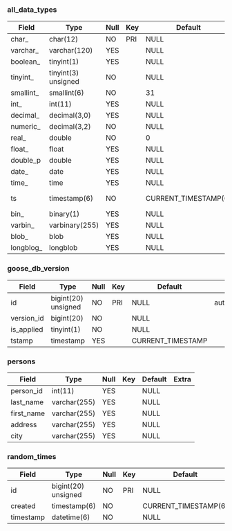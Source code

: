 ### all_data_types
| Field     | Type                | Null | Key | Default              | Extra                          |
|-----------|---------------------|------|-----|----------------------|--------------------------------|
| char_     | char(12)            | NO   | PRI | NULL                 |                                |
| varchar_  | varchar(120)        | YES  |     | NULL                 |                                |
| boolean_  | tinyint(1)          | YES  |     | NULL                 |                                |
| tinyint_  | tinyint(3) unsigned | NO   |     | NULL                 |                                |
| smallint_ | smallint(6)         | NO   |     | 31                   |                                |
| int_      | int(11)             | YES  |     | NULL                 |                                |
| decimal_  | decimal(3,0)        | YES  |     | NULL                 |                                |
| numeric_  | decimal(3,2)        | NO   |     | NULL                 |                                |
| real_     | double              | NO   |     | 0                    |                                |
| float_    | float               | YES  |     | NULL                 |                                |
| double_p  | double              | YES  |     | NULL                 |                                |
| date_     | date                | YES  |     | NULL                 |                                |
| time_     | time                | YES  |     | NULL                 |                                |
| ts        | timestamp(6)        | NO   |     | CURRENT_TIMESTAMP(6) | on update CURRENT_TIMESTAMP(6) |
| bin_      | binary(1)           | YES  |     | NULL                 |                                |
| varbin_   | varbinary(255)      | YES  |     | NULL                 |                                |
| blob_     | blob                | YES  |     | NULL                 |                                |
| longblog_ | longblob            | YES  |     | NULL                 |                                |

### goose_db_version
| Field      | Type                | Null | Key | Default           | Extra          |
|------------|---------------------|------|-----|-------------------|----------------|
| id         | bigint(20) unsigned | NO   | PRI | NULL              | auto_increment |
| version_id | bigint(20)          | NO   |     | NULL              |                |
| is_applied | tinyint(1)          | NO   |     | NULL              |                |
| tstamp     | timestamp           | YES  |     | CURRENT_TIMESTAMP |                |

### persons
| Field      | Type         | Null | Key | Default | Extra |
|------------|--------------|------|-----|---------|-------|
| person_id  | int(11)      | YES  |     | NULL    |       |
| last_name  | varchar(255) | YES  |     | NULL    |       |
| first_name | varchar(255) | YES  |     | NULL    |       |
| address    | varchar(255) | YES  |     | NULL    |       |
| city       | varchar(255) | YES  |     | NULL    |       |

### random_times
| Field     | Type                | Null | Key | Default              | Extra          |
|-----------|---------------------|------|-----|----------------------|----------------|
| id        | bigint(20) unsigned | NO   | PRI | NULL                 | auto_increment |
| created   | timestamp(6)        | NO   |     | CURRENT_TIMESTAMP(6) |                |
| timestamp | datetime(6)         | NO   |     | NULL                 |                |

